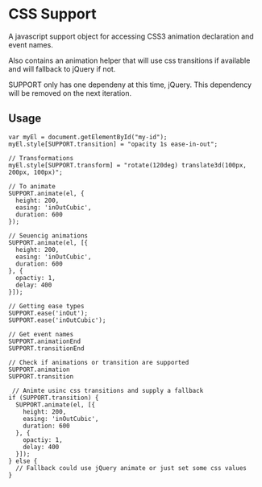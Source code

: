 CSS Support
==========

A javascript support object for accessing CSS3 animation declaration and event names.  

Also contains an animation helper that will use css transitions if available and will fallback to jQuery if not.

SUPPORT only has one dependeny at this time, jQuery. This dependency will be removed on the next iteration.

Usage
-----

    var myEl = document.getElementById("my-id");
    myEl.style[SUPPORT.transition] = "opacity 1s ease-in-out";  

    // Transformations
    myEl.style[SUPPORT.transform] = "rotate(120deg) translate3d(100px, 200px, 100px)";  

    // To animate
    SUPPORT.animate(el, {
      height: 200,
      easing: 'inOutCubic',
      duration: 600
    });   

    // Seuencig animations
    SUPPORT.animate(el, [{
      height: 200,
      easing: 'inOutCubic',
      duration: 600
    }, {
      opactiy: 1,
      delay: 400
    }]);   

    // Getting ease types
    SUPPORT.ease('inOut');
    SUPPORT.ease('inOutCubic');

    // Get event names
    SUPPORT.animationEnd
    SUPPORT.transitionEnd

    // Check if animations or transition are supported
    SUPPORT.animation
    SUPPORT.transition

     // Animte usinc css transitions and supply a fallback
    if (SUPPORT.transition) {
      SUPPORT.animate(el, [{
        height: 200,
        easing: 'inOutCubic',
        duration: 600
      }, {
        opactiy: 1,
        delay: 400
      }]);
    } else {
      // Fallback could use jQuery animate or just set some css values
    }
